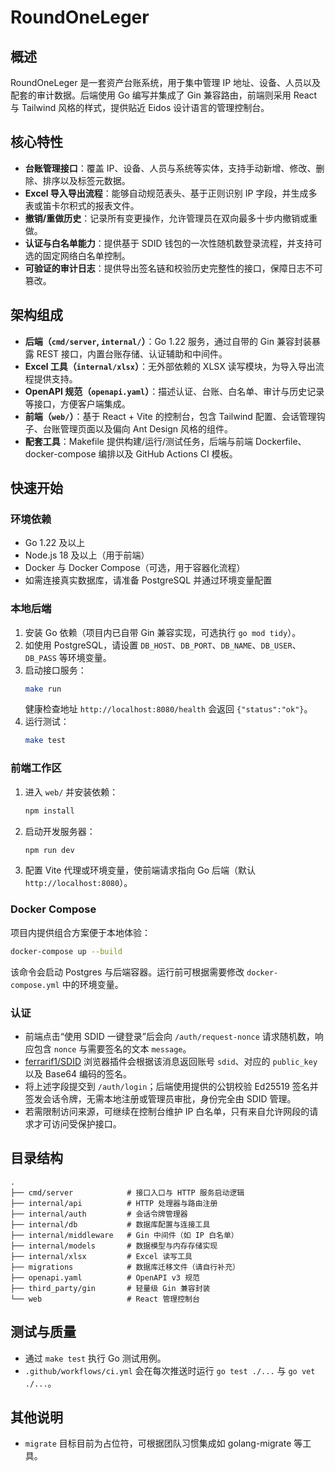 # RoundOneLeger

## 概述
RoundOneLeger 是一套资产台账系统，用于集中管理 IP 地址、设备、人员以及配套的审计数据。后端使用 Go 编写并集成了 Gin 兼容路由，前端则采用 React 与 Tailwind 风格的样式，提供贴近 Eidos 设计语言的管理控制台。

## 核心特性
- **台账管理接口**：覆盖 IP、设备、人员与系统等实体，支持手动新增、修改、删除、排序以及标签元数据。
- **Excel 导入导出流程**：能够自动规范表头、基于正则识别 IP 字段，并生成多表或笛卡尔积式的报表文件。
- **撤销/重做历史**：记录所有变更操作，允许管理员在双向最多十步内撤销或重做。
- **认证与白名单能力**：提供基于 SDID 钱包的一次性随机数登录流程，并支持可选的固定网络白名单控制。
- **可验证的审计日志**：提供导出签名链和校验历史完整性的接口，保障日志不可篡改。

## 架构组成
- **后端（`cmd/server`, `internal/`）**：Go 1.22 服务，通过自带的 Gin 兼容封装暴露 REST 接口，内置台账存储、认证辅助和中间件。
- **Excel 工具（`internal/xlsx`）**：无外部依赖的 XLSX 读写模块，为导入导出流程提供支持。
- **OpenAPI 规范（`openapi.yaml`）**：描述认证、台账、白名单、审计与历史记录等接口，方便客户端集成。
- **前端（`web/`）**：基于 React + Vite 的控制台，包含 Tailwind 配置、会话管理钩子、台账管理页面以及偏向 Ant Design 风格的组件。
- **配套工具**：Makefile 提供构建/运行/测试任务，后端与前端 Dockerfile、docker-compose 编排以及 GitHub Actions CI 模板。

## 快速开始
### 环境依赖
- Go 1.22 及以上
- Node.js 18 及以上（用于前端）
- Docker 与 Docker Compose（可选，用于容器化流程）
- 如需连接真实数据库，请准备 PostgreSQL 并通过环境变量配置

### 本地后端
1. 安装 Go 依赖（项目内已自带 Gin 兼容实现，可选执行 `go mod tidy`）。
2. 如使用 PostgreSQL，请设置 `DB_HOST`、`DB_PORT`、`DB_NAME`、`DB_USER`、`DB_PASS` 等环境变量。
3. 启动接口服务：
   ```bash
   make run
   ```
   健康检查地址 `http://localhost:8080/health` 会返回 `{"status":"ok"}`。
4. 运行测试：
   ```bash
   make test
   ```

### 前端工作区
1. 进入 `web/` 并安装依赖：
   ```bash
   npm install
   ```
2. 启动开发服务器：
   ```bash
   npm run dev
   ```
3. 配置 Vite 代理或环境变量，使前端请求指向 Go 后端（默认 `http://localhost:8080`）。

### Docker Compose
项目内提供组合方案便于本地体验：
```bash
docker-compose up --build
```
该命令会启动 Postgres 与后端容器。运行前可根据需要修改 `docker-compose.yml` 中的环境变量。

### 认证
- 前端点击“使用 SDID 一键登录”后会向 `/auth/request-nonce` 请求随机数，响应包含 `nonce` 与需要签名的文本 `message`。
- [ferrarif1/SDID](https://github.com/ferrarif1/SDID) 浏览器插件会根据该消息返回账号 `sdid`、对应的 `public_key` 以及 Base64 编码的签名。
- 将上述字段提交到 `/auth/login`；后端使用提供的公钥校验 Ed25519 签名并签发会话令牌，无需本地注册或管理员审批，身份完全由 SDID 管理。
- 若需限制访问来源，可继续在控制台维护 IP 白名单，只有来自允许网段的请求才可访问受保护接口。

## 目录结构
```
.
├── cmd/server            # 接口入口与 HTTP 服务启动逻辑
├── internal/api          # HTTP 处理器与路由注册
├── internal/auth         # 会话令牌管理器
├── internal/db           # 数据库配置与连接工具
├── internal/middleware   # Gin 中间件（如 IP 白名单）
├── internal/models       # 数据模型与内存存储实现
├── internal/xlsx         # Excel 读写工具
├── migrations            # 数据库迁移文件（请自行补充）
├── openapi.yaml          # OpenAPI v3 规范
├── third_party/gin       # 轻量级 Gin 兼容封装
└── web                   # React 管理控制台
```

## 测试与质量
- 通过 `make test` 执行 Go 测试用例。
- `.github/workflows/ci.yml` 会在每次推送时运行 `go test ./...` 与 `go vet ./...`。

## 其他说明
- `migrate` 目标目前为占位符，可根据团队习惯集成如 golang-migrate 等工具。

